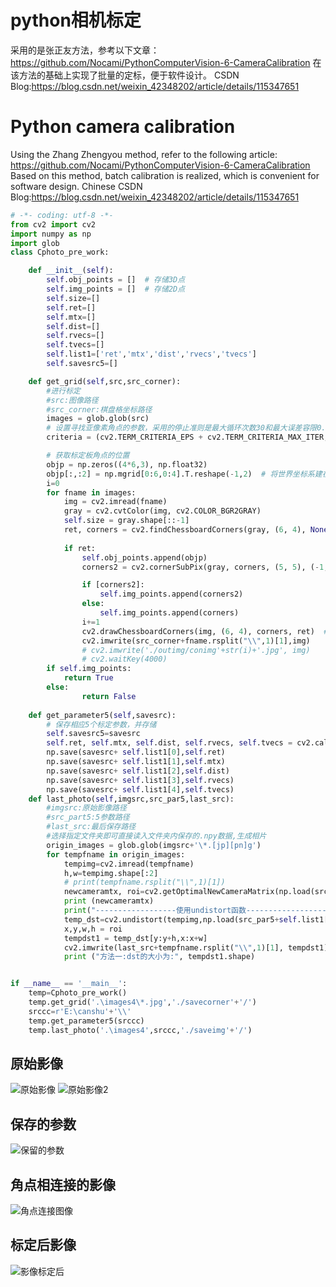 # python相机标定
采用的是张正友方法，参考以下文章：https://github.com/Nocami/PythonComputerVision-6-CameraCalibration
在该方法的基础上实现了批量的定标，便于软件设计。
CSDN Blog:https://blog.csdn.net/weixin_42348202/article/details/115347651

# Python camera calibration
Using the Zhang Zhengyou method, refer to the following article: https://github.com/Nocami/PythonComputerVision-6-CameraCalibration
Based on this method, batch calibration is realized, which is convenient for software design.
Chinese CSDN Blog:https://blog.csdn.net/weixin_42348202/article/details/115347651


```python
# -*- coding: utf-8 -*-
from cv2 import cv2
import numpy as np
import glob
class Cphoto_pre_work:

    def __init__(self):
        self.obj_points = []  # 存储3D点
        self.img_points = []  # 存储2D点
        self.size=[]
        self.ret=[]
        self.mtx=[]
        self.dist=[]
        self.rvecs=[]
        self.tvecs=[]
        self.list1=['ret','mtx','dist','rvecs','tvecs']
        self.savesrc5=[]

    def get_grid(self,src,src_corner):
        #进行标定
        #src:图像路径
        #src_corner:棋盘格坐标路径
        images = glob.glob(src)
        # 设置寻找亚像素角点的参数，采用的停止准则是最大循环次数30和最大误差容限0.001
        criteria = (cv2.TERM_CRITERIA_EPS + cv2.TERM_CRITERIA_MAX_ITER, 30, 0.001)

        # 获取标定板角点的位置
        objp = np.zeros((4*6,3), np.float32)
        objp[:,:2] = np.mgrid[0:6,0:4].T.reshape(-1,2)  # 将世界坐标系建在标定板上，所有点的Z坐标全部为0，所以只需要赋值x和y
        i=0
        for fname in images:
            img = cv2.imread(fname)
            gray = cv2.cvtColor(img, cv2.COLOR_BGR2GRAY)
            self.size = gray.shape[::-1]
            ret, corners = cv2.findChessboardCorners(gray, (6, 4), None)
            
            if ret:
                self.obj_points.append(objp)
                corners2 = cv2.cornerSubPix(gray, corners, (5, 5), (-1, -1), criteria)  # 在原角点的基础上寻找亚像素角点

                if [corners2]:
                    self.img_points.append(corners2)
                else:
                    self.img_points.append(corners)
                i+=1
                cv2.drawChessboardCorners(img, (6, 4), corners, ret)  # 记住，OpenCV的绘制函数一般无返回值
                cv2.imwrite(src_corner+fname.rsplit("\\",1)[1],img)
                # cv2.imwrite('./outimg/conimg'+str(i)+'.jpg', img)
                # cv2.waitKey(4000)
        if self.img_points:
            return True
        else:
                return False
    
    def get_parameter5(self,savesrc):
        # 保存相应5个标定参数，并存储
        self.savesrc5=savesrc
        self.ret, self.mtx, self.dist, self.rvecs, self.tvecs = cv2.calibrateCamera(self.obj_points, self.img_points,self.size, None, None)
        np.save(savesrc+ self.list1[0],self.ret)
        np.save(savesrc+ self.list1[1],self.mtx)
        np.save(savesrc+ self.list1[2],self.dist)
        np.save(savesrc+ self.list1[3],self.rvecs)
        np.save(savesrc+ self.list1[4],self.tvecs)
    def last_photo(self,imgsrc,src_par5,last_src):
        #imgsrc:原始影像路径
        #src_part5:5参数路径
        #last_src:最后保存路径
        #选择指定文件夹即可直接读入文件夹内保存的.npy数据,生成相片
        origin_images = glob.glob(imgsrc+'\*.[jp][pn]g')
        for tempfname in origin_images:
            tempimg=cv2.imread(tempfname)
            h,w=tempimg.shape[:2]
            # print(tempfname.rsplit("\\",1)[1])
            newcameramtx, roi=cv2.getOptimalNewCameraMatrix(np.load(src_par5+self.list1[1]+'.npy'),np.load(src_par5+self.list1[2]+'.npy'),(w,h),1,(w,h))#显示更大范围的图片（正常重映射之后会删掉一部分图像）
            print (newcameramtx)
            print("------------------使用undistort函数-------------------")
            temp_dst=cv2.undistort(tempimg,np.load(src_par5+self.list1[1]+'.npy'),np.load(src_par5+ self.list1[2]+'.npy'),None,newcameramtx)
            x,y,w,h = roi
            tempdst1 = temp_dst[y:y+h,x:x+w]
            cv2.imwrite(last_src+tempfname.rsplit("\\",1)[1], tempdst1)
            print ("方法一:dst的大小为:", tempdst1.shape)


if __name__ == '__main__':
    temp=Cphoto_pre_work()
    temp.get_grid('.\images4\*.jpg','./savecorner'+'/')
    srccc=r'E:\canshu'+'\\'
    temp.get_parameter5(srccc)
    temp.last_photo('.\images4',srccc,'./saveimg'+'/')
```

## 原始影像
![原始影像](https://img-blog.csdnimg.cn/2021033113072689.png?x-oss-process=image/watermark,type_ZmFuZ3poZW5naGVpdGk,shadow_10,text_aHR0cHM6Ly9ibG9nLmNzZG4ubmV0L3dlaXhpbl80MjM0ODIwMg==,size_16,color_FFFFFF,t_70)
![原始影像2](https://img-blog.csdnimg.cn/20210331131155791.jpg?x-oss-process=image/watermark,type_ZmFuZ3poZW5naGVpdGk,shadow_10,text_aHR0cHM6Ly9ibG9nLmNzZG4ubmV0L3dlaXhpbl80MjM0ODIwMg==,size_16,color_FFFFFF,t_70#pic_center)
## 保存的参数
![保留的参数](https://img-blog.csdnimg.cn/20210331131247935.png?x-oss-process=image/watermark,type_ZmFuZ3poZW5naGVpdGk,shadow_10,text_aHR0cHM6Ly9ibG9nLmNzZG4ubmV0L3dlaXhpbl80MjM0ODIwMg==,size_16,color_FFFFFF,t_70)
## 角点相连接的影像
![角点连接图像](https://img-blog.csdnimg.cn/20210331131330634.jpg?x-oss-process=image/watermark,type_ZmFuZ3poZW5naGVpdGk,shadow_10,text_aHR0cHM6Ly9ibG9nLmNzZG4ubmV0L3dlaXhpbl80MjM0ODIwMg==,size_16,color_FFFFFF,t_70#pic_center)
## 标定后影像
![影像标定后](https://img-blog.csdnimg.cn/20210331131432986.jpg?x-oss-process=image/watermark,type_ZmFuZ3poZW5naGVpdGk,shadow_10,text_aHR0cHM6Ly9ibG9nLmNzZG4ubmV0L3dlaXhpbl80MjM0ODIwMg==,size_16,color_FFFFFF,t_70#pic_center)






